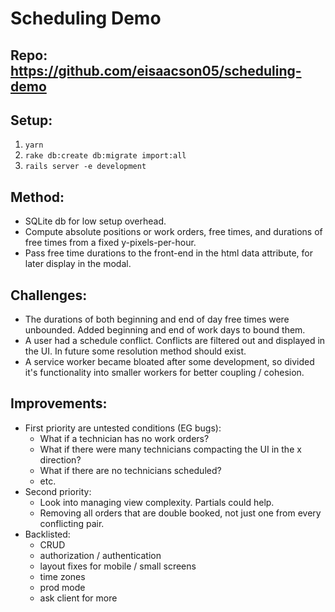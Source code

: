 
# Scheduling Demo

## Repo: https://github.com/eisaacson05/scheduling-demo

## Setup: 
  1. `yarn`
  2. `rake db:create db:migrate import:all`
  3. `rails server -e development`

## Method: 
  * SQLite db for low setup overhead. 
  * Compute absolute positions or work orders, free times, and durations of free times from a fixed y-pixels-per-hour. 
  * Pass free time durations to the front-end in the html data attribute, for later display in the modal. 

## Challenges: 
  * The durations of both beginning and end of day free times were unbounded. Added beginning and end of work days to bound them.
  * A user had a schedule conflict. Conflicts are filtered out and displayed in the UI. In future some resolution method should exist.
  * A service worker became bloated after some development, so divided it's functionality into smaller workers for better coupling / cohesion.

## Improvements: 
 * First priority are untested conditions (EG bugs):
    - What if a technician has no work orders? 
    - What if there were many technicians compacting the UI in the x direction? 
    - What if there are no technicians scheduled?
    - etc.
 * Second priority:
   - Look into managing view complexity. Partials could help.
   - Removing all orders that are double booked, not just one from every conflicting pair.
 * Backlisted:
   - CRUD
   - authorization / authentication 
   - layout fixes for mobile / small screens
   - time zones
   - prod mode
   - ask client for more
